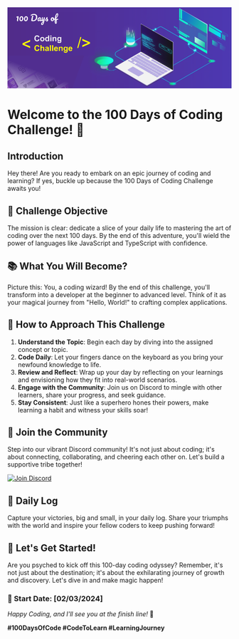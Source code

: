 <!-- Add your own banner here -->
<div align="center">
  <img src="Banner.png" alt="100 Days of Coding Challenge" width="600px">
</div>

<!-- Your introduction section -->
# Welcome to the 100 Days of Coding Challenge! 🚀

## Introduction

Hey there! Are you ready to embark on an epic journey of coding and learning? If yes, buckle up because the 100 Days of Coding Challenge awaits you!

## 🎯 Challenge Objective

The mission is clear: dedicate a slice of your daily life to mastering the art of coding over the next 100 days. By the end of this adventure, you'll wield the power of languages like JavaScript and TypeScript with confidence.

## 📚 What You Will Become?

Picture this: You, a coding wizard! By the end of this challenge, you'll transform into a developer at the beginner to advanced level. Think of it as your magical journey from "Hello, World!" to crafting complex applications.

## 📖 How to Approach This Challenge

1. **Understand the Topic**: Begin each day by diving into the assigned concept or topic.
2. **Code Daily**: Let your fingers dance on the keyboard as you bring your newfound knowledge to life.
3. **Review and Reflect**: Wrap up your day by reflecting on your learnings and envisioning how they fit into real-world scenarios.
4. **Engage with the Community**: Join us on Discord to mingle with other learners, share your progress, and seek guidance.
5. **Stay Consistent**: Just like a superhero hones their powers, make learning a habit and witness your skills soar!

## 🤝 Join the Community

Step into our vibrant Discord community! It's not just about coding; it's about connecting, collaborating, and cheering each other on. Let's build a supportive tribe together!

[![Join Discord](https://img.shields.io/badge/Join-Discord-7289da?style=for-the-badge&logo=discord&logoColor=white)](https://discord.gg/3KmgbA8jZV)

## 📝 Daily Log

Capture your victories, big and small, in your daily log. Share your triumphs with the world and inspire your fellow coders to keep pushing forward!

## 💪 Let's Get Started!

Are you psyched to kick off this 100-day coding odyssey? Remember, it's not just about the destination; it's about the exhilarating journey of growth and discovery. Let's dive in and make magic happen!

### 📅 Start Date: [02/03/2024]

*Happy Coding, and I'll see you at the finish line!* 🏁

**#100DaysOfCode #CodeToLearn #LearningJourney**
